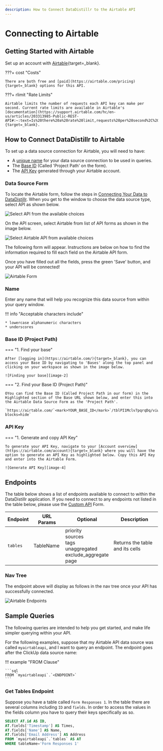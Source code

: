 ```yaml
---
description: How to Connect DataDistillr to the Airtable API
---
```


# Connecting to Airtable

## Getting Started with Airtable
Set up an account with [Airtable](https://www.airtable.com/){target=_blank}.

???+ cost "Costs" 

    There are both free and [paid](https://airtable.com/pricing){target=_blank} options for this API.


???+ rlimit "Rate Limits"  

    Airtable limits the number of requests each API key can make per second. Current rate limits are available in Airtable's [documentation](https://support.airtable.com/hc/en-us/articles/203313985-Public-REST-API#:~:text=Is%20there%20a%20rate%20limit,requests%20per%20second%2C%20per%20base.){target=_blank}.

## How to Connect DataDistillr to Airtable
To set up a data source connection for Airtable, you will need to have:

- A [unique name](#name) for your data source connection to be used in queries.
- The [Base ID](#base-id-project-path) (Called 'Project Path' on the form).
- The [API Key](#api-key) generated through your Airtable account.



### Data Source Form

To locate the Airtable form, follow the steps in [Connecting Your Data to DataDistillr](../../). When you get to the window to choose the data source type, select API as shown below.&#x20;

![Select API from the available choices][image-5]

On the API screen, select Airtable from list of API forms as shown in the image below.

![Select Airtable API from available choices][image-6]

The following form will appear. Instructions are below on how to find the information required to fill each field on the Airtable API form.

Once you have filled out all the fields, press the green 'Save' button, and your API will be connected!

![Airtable Form][image-1]

### Name

Enter any name that will help you recognize this data source from within your query window. &#x20;

!!! info "Acceptable characters include"

    * lowercase alphanumeric characters
    * underscores

### Base ID (Project Path)

=== "1. Find your base"

    After [logging in](https://airtable.com/){target=_blank}, you can access your Base ID by navigating to 'Bases' along the top panel and clicking on your workspace as shown in the image below.
    
    ![Finding your base][image-2]
    
=== "2. Find your Base ID (Project Path)"

    OYou can find the Base ID (Called Project Path in our form) in the Highlighted section of the Base URL shown below, and enter this into the Airtable Data Source Form as the 'Project Path'.
    
    `https://airtable.com/`<mark>YOUR_BASE_ID</mark>`/tblPI1Mclv7pqrqDq/viwCAMdqRwJpFOlxl?blocks=hide`

### API Key

=== "1. Generate and copy API Key"

    To generate your API Key, navigate to your [Account overview](https://airtable.com/account){target=_blank} where you will have the option to generate an API Key as highlighted below. Copy this API Key and enter into the Airtable Form.

    ![Generate API Key][image-4]


## Endpoints

The table below shows a list of endpoints available to connect to within the DataDistillr application. If you need to connect to any endpoints not listed in the table below, please use the [Custom API](custom-apis.md) Form.

| Endpoint | URL Params | Optional                                                                 | Description                     |
|----------| ---------- |--------------------------------------------------------------------------|---------------------------------|
| `tables`   | TableName  | priority<br>sources<br>tags<br>unaggregated<br>exclude_aggregate<br>page | Returns the table and its cells |


### Nav Tree

The endpoint above will display as follows in the nav tree once your API has successfully connected.

![Airtable Endpoints][image-3]

## Sample Queries

The following queries are intended to help you get started, and make life simpler querying within your API.

For the following examples, suppose that my Airtable API data source was called `myairtableapi`, and I want to query an endpoint. The endpoint goes after the ClickUp data source name:

!!! example "FROM Clause"

    ```sql
    FROM `myairtableapi`.`<ENDPOINT>`
    ```

### Get Tables Endpoint

Suppose you have a table called `Form Responses 1`. In the table there are several columns including `ID` and `fields`. In order to access the values in the fields column you have to query their keys specifically as so.


```sql
SELECT AT.id AS ID,
AT.fields['Timestamp'] AS Times,
AT.fields['Name'] AS Name,
AT.fields['Email Address'] AS Address
FROM `myairtableapi`.`tables` AS AT
WHERE tableName='Form Responses 1'
```

[image-1]: ../../img/api/airtable/airtable-form.png
[image-2]: ../../img/api/airtable/airtable-base.png
[image-3]: ../../img/api/airtable/airtable-endpoint.png
[image-4]: ../../img/api/airtable/airtable-generate-api.jpeg
[image-5]: ../../img/api/add-api.png
[image-6]: ../../img/api/airtable/airtable-select-api.jpeg
